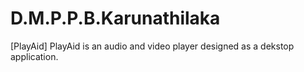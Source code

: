 # D.M.P.P.B.Karunathilaka
[PlayAid]
PlayAid is an audio and video player designed as a dekstop application.
